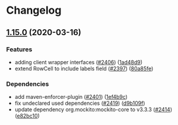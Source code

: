 # Changelog

## [1.15.0](https://www.github.com/googleapis/java-bigtable-hbase/compare/v1.14.0...v1.15.0) (2020-03-16)


### Features

* adding client wrapper interfaces ([#2406](https://www.github.com/googleapis/java-bigtable-hbase/issues/2406)) ([1ad48d9](https://www.github.com/googleapis/java-bigtable-hbase/commit/1ad48d9418e4d25180ca3dc66aaefcf80e00314b))
* extend RowCell to include labels field ([#2397](https://www.github.com/googleapis/java-bigtable-hbase/issues/2397)) ([80a85fe](https://www.github.com/googleapis/java-bigtable-hbase/commit/80a85fee02958d0fbe4fb32c6c809db7c0803358))


### Dependencies

* add maven-enforcer-plugin ([#2401](https://www.github.com/googleapis/java-bigtable-hbase/issues/2401)) ([1ef4b9c](https://www.github.com/googleapis/java-bigtable-hbase/commit/1ef4b9cb23a11d630114f382080baac66fa2f26d))
* fix undeclared used dependencies ([#2419](https://www.github.com/googleapis/java-bigtable-hbase/issues/2419)) ([d9b109f](https://www.github.com/googleapis/java-bigtable-hbase/commit/d9b109f01b53924476b0d2b8cdbe5b36ef83bdad))
* update dependency org.mockito:mockito-core to v3.3.3 ([#2414](https://www.github.com/googleapis/java-bigtable-hbase/issues/2414)) ([e82bc10](https://www.github.com/googleapis/java-bigtable-hbase/commit/e82bc102f25085f3c223073d5e142f3376b0ec55))
